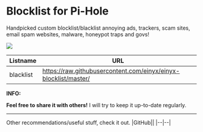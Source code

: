 # Blocklist for Pi-Hole
Handpicked custom blocklist/blacklist annoying ads, trackers, scam sites, email spam websites, malware, honeypot traps and govs!

![](https://raw.githubusercontent.com/einyx/pihole-blocklist/master/img/logo.jpg)

|Listname|URL|
|--|--|
|blacklist|https://raw.githubusercontent.com/einyx/einyx-blocklist/master/|

**INFO:**

**Feel free to share it with others!** I will try to keep it up-to-date regularly.

---

Other recommendations/useful stuff, check it out.
|GitHub||
|--|--|
